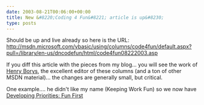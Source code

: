 ```yaml
---
date: 2003-08-21T00:06:00+00:00
title: New &#8220;Coding 4 Fun&#8221; article is up&#8230;
type: posts
---
```

Should be up and live already so here is the URL: <http://msdn.microsoft.com/vbasic/using/columns/code4fun/default.aspx?pull=/library/en-us/dncodefun/html/code4fun08222003.asp>

If you diff this article with the pieces from my blog... you will see the work of [Henry Borys](http://ajayan.com/aboutajayan.htm), the excellent editor of these columns (and a ton of other MSDN material)... the changes are generally small, but critical.

One example.... he didn't like my name (Keeping Work Fun) so we now have [Developing Priorities: Fun First](http://msdn.microsoft.com/vbasic/using/columns/code4fun/default.aspx?pull=/library/en-us/dncodefun/html/code4fun08222003.asp)
